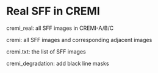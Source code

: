 # Real SFF in CREMI

cremi_real: all SFF images in CREMI-A/B/C

cremi: all SFF images and corresponding adjacent images

cremi.txt: the list of SFF images

cremi_degradation: add black line masks





